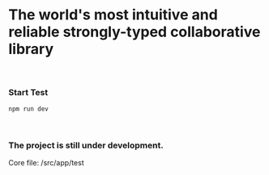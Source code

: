 
# The world's most intuitive and reliable strongly-typed collaborative library

<br/>

### Start Test
```bash
npm run dev
```

<br/>

### The project is still under development.

Core file: /src/app/test
